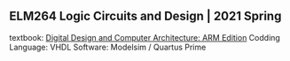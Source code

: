 ## ELM264 Logic Circuits and Design | 2021 Spring

textbook: [Digital Design and Computer Architecture: ARM Edition](https://www.amazon.com.tr/Digital-Design-Computer-Architecture-ARM/dp/0128000562)
Codding Language: VHDL
Software: Modelsim / Quartus Prime 
